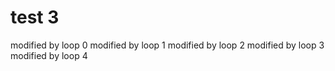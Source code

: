 # test 3
modified by loop 0
modified by loop 1
modified by loop 2
modified by loop 3
modified by loop 4

